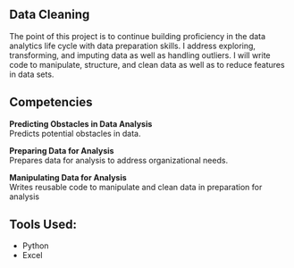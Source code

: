 ## Data Cleaning 
The point of this project is to continue building proficiency in the data analytics life cycle with data preparation skills. I address exploring, transforming, and imputing data as well as handling outliers. I will write code to manipulate, structure, and clean data as well as to reduce features in data sets.

## Competencies 
**Predicting Obstacles in Data Analysis**
<br>Predicts potential obstacles in data.

**Preparing Data for Analysis**
<br>Prepares data for analysis to address organizational needs.

**Manipulating Data for Analysis**
<br>Writes reusable code to manipulate and clean data in preparation for analysis

## Tools Used: 
- Python
- Excel
